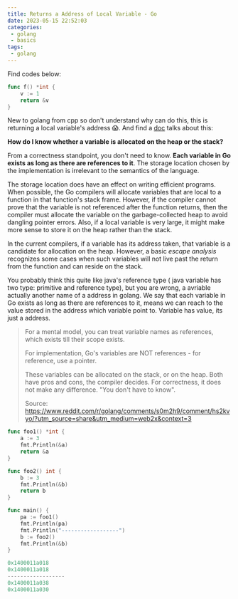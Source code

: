 ```yaml
---
title: Returns a Address of Local Variable - Go
date: 2023-05-15 22:52:03
categories:
 - golang
 - basics
tags:
 - golang
---
```


Find codes below:

```go
func f() *int {
    v := 1
    return &v
}
```

New to golang from cpp so don't understand why can do this, this is returning a local variable's address 😱. And find a [doc](https://go.dev/doc/faq) talks about this:

**How do I know whether a variable is allocated on the heap or the stack?**

From a correctness standpoint, you don't need to know. **Each variable in Go exists as long as there are references to it**. The storage location chosen by the implementation is irrelevant to the semantics of the language. 

The storage location does have an effect on writing efficient programs. When possible, the Go compilers will allocate variables that are local to a function in that function's stack frame. However, if the compiler cannot prove that the variable is not referenced after the function returns, then the compiler must allocate the variable on the garbage-collected heap to avoid dangling pointer errors. Also, if a local variable is very large, it might make more sense to store it on the heap rather than the stack. 

In the current compilers, if a variable has its address taken, that variable is a candidate for allocation on the heap. However, a basic *escape analysis* recognizes some cases when such variables will not live past the return from the function and can reside on the stack. 

You probably think this quite like java's reference type ( java variable has two type: primitive and reference type), but you are wrong, a avriable actually another name of a address in golang. We say that each variable in Go exists as long as there are references to it, means we can reach to the value stored in the address which variable point to. Variable has value, its just a address. 

> For a mental model, you can treat variable names as references, which exists till their scope exists.
>
> For implementation, Go's variables are NOT references - for reference, use a pointer.
>
> These variables can be allocated on the stack, or on the heap. Both have pros and cons, the compiler decides. For correctness, it does not make any difference. "You don't have to know". 
>
> Source: https://www.reddit.com/r/golang/comments/s0m2h9/comment/hs2kvyo/?utm_source=share&utm_medium=web2x&context=3

```go
func foo1() *int {
	a := 3
	fmt.Println(&a)
	return &a
}

func foo2() int {
	b := 3
	fmt.Println(&b)
	return b
}

func main() {
	pa := foo1()
	fmt.Println(pa)
	fmt.Println("------------------")
	b := foo2()
	fmt.Println(&b)
}

0x1400011a018
0x1400011a018
------------------
0x1400011a038
0x1400011a030
```


